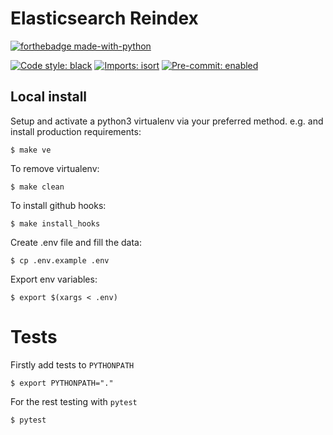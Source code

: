 Elasticsearch Reindex
====================

[![forthebadge made-with-python](http://ForTheBadge.com/images/badges/made-with-python.svg)](https://www.python.org/)

[![Code style: black](https://img.shields.io/badge/code%20style-black-000000.svg)](https://github.com/psf/black)
[![Imports: isort](https://img.shields.io/badge/%20imports-isort-%231674b1?style=flat&labelColor=ef8336)](https://pycqa.github.io/isort/)
[![Pre-commit: enabled](https://img.shields.io/badge/pre--commit-enabled-brightgreen?logo=pre-commit&logoColor=white&style=flat)](https://github.com/pre-commit/pre-commit)

Local install
-------------

Setup and activate a python3 virtualenv via your preferred method. e.g. and install production requirements:

    $ make ve

To remove virtualenv:

    $ make clean

To install github hooks:

    $ make install_hooks

Create .env file and fill the data:

    $ cp .env.example .env

Export env variables:

    $ export $(xargs < .env)

Tests
======================

Firstly add tests to `PYTHONPATH`

    $ export PYTHONPATH="."

For the rest testing with `pytest`

    $ pytest
